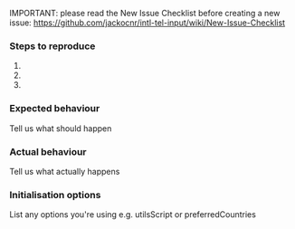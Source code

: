 IMPORTANT: please read the New Issue Checklist before creating a new issue: https://github.com/jackocnr/intl-tel-input/wiki/New-Issue-Checklist

### Steps to reproduce
1.  
2.  
3.  

### Expected behaviour
Tell us what should happen

### Actual behaviour
Tell us what actually happens

### Initialisation options
List any options you're using e.g. utilsScript or preferredCountries
